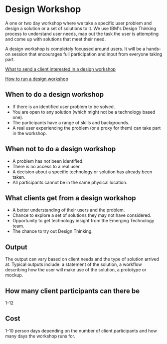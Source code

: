 # Design Workshop
A one or two day workshop where we take a specific user problem and design a solution or a set of solutions to it.  We use IBM's Design Thinking process to understand user needs, map out the task the user is attempting and come up with solutions that meet their need.  

A design workshop is completely focussed around users.  It will be a hands-on session that encourages full participation and input from everyone taking part.

[What to send a client interested in a design workshop](external.md)

[How to run a design workshop](how-to.md)

## When to do a design workshop
* If there is an identified user problem to be solved.
* You are open to any solution (which might not be a technology based one).
* The participants have a range of skills and backgrounds.
* A real user experiencing the problem (or a proxy for them) can take part in the workshop.

## When not to do a design workshop
* A problem has not been identified.
* There is no access to a real user.
* A decision about a specific technology or solution has already been taken.
* All participants cannot be in the same physical location.

## What clients get from a design workshop
* A better understanding of their users and the problem.
* Chance to explore a set of solutions they may not have considered.
* Opportunity to get technology insight from the Emerging Technology team.
* The chance to try out Design Thinking.

## Output
The output can vary based on client needs and the type of solution arrived at. Typical outputs include: a statement of the solution, a workflow describing how the user will make use of the solution, a prototype or mockup.

## How many client participants can there be
1-12

## Cost
1-10 person days depending on the number of client participants and how many days the workshop runs for.
